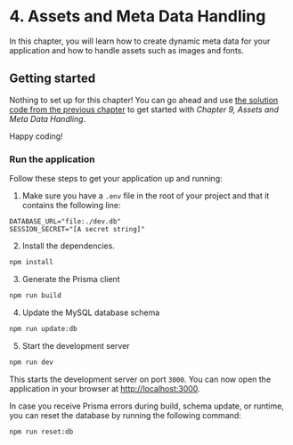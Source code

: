 # 4. Assets and Meta Data Handling

In this chapter, you will learn how to create dynamic meta data for your application and how to handle assets such as images and fonts.

## Getting started

Nothing to set up for this chapter! You can go ahead and use [the solution code from the previous chapter](../../8-session-management/bee-rich/solution/) to get started with _Chapter 9, Assets and Meta Data Handling_.

Happy coding!

### Run the application

Follow these steps to get your application up and running:

1. Make sure you have a `.env` file in the root of your project and that it contains the following line:

```text
DATABASE_URL="file:./dev.db"
SESSION_SECRET="[A secret string]"
```

2. Install the dependencies.

```bash
npm install
```

3. Generate the Prisma client

```bash
npm run build
```

4. Update the MySQL database schema

```bash
npm run update:db
```

5. Start the development server

```bash
npm run dev
```

This starts the development server on port `3000`. You can now open the application in your browser at [http://localhost:3000](http://localhost:3000).

In case you receive Prisma errors during build, schema update, or runtime, you can reset the database by running the following command:

```bash
npm run reset:db
```
